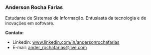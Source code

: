 ### Anderson Rocha Farias


Estudante de Sistemas de Informação. Entusiasta da tecnologia e de inovações em software.

**Contato:**
- Linkedin: www.linkedin.com/in/andersonrochafarias
- E-mail:  ander_rochafarias@live.com
